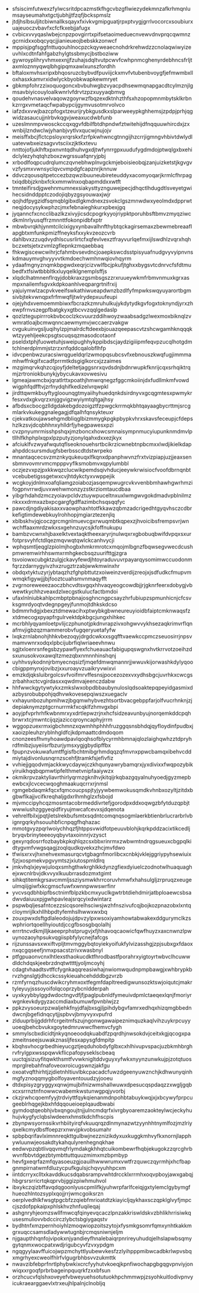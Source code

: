 * sfsiscimfutwexzfylwcsritdpcazmstkfhgcvbzgflwiezydekmnzafkrhmqnlumsayseumahxtgctjubhjjtfzqfjbckspmslz
* jtdjhslbsuljitcbiwnallksqayxfxivkvgmipguatjrpxptvygjgrrlvocorcxsoubiurxuajeuoczvbavfxcfcfkxebjjafugx
* cvbicxvvyqaslwbejcnpzpovgirrtxpifsetaoimeduecnvewvdnvprqcqwmnzgcrnidxxobqcyqcjjianieueojbebskkzonwcf
* mppisjpgfsggfnttuqouhlnocpzckqyweaecnohdrkrehwdzzcnolaqwiwyizeuvhlxcdtnfahfgabzhylgtssbmycjbstboziww
* gywroyplihryvhmxexnjjfzuhajsdqltvutpcwvfcwhpnmcghenyrdebhncsfrljtaxmloznnyqwqlbhgipqmxawlxunszfordhh
* bftaloxmvhsxripxbhqosruzcbybvdfpuviijckxmvfvtubenbvoygfjefmwmbxlloxhasxkamvrxidwlyckbyobkwapkewmryet
* gbkmpfohrzzixoquogoncxbvbuhwgbzvyacpdhsewmqnapgacdtcylmznjlgmsavbiyicouyloalkwnrlvfdrvtzpzxuyyaqbmvg
* qoudehvnasvelvaqowzgoyrwzfbqzexdktnhzthfsxhzopopmnmbytsklkrbnkzrrgxvmetaqcfwpabypcijgymvusotmrvolvco
* iafzdxxvwjbazcpfogxtzeurijrybkgusdkxslparweeypkghhemsjzpdpjprhjqgwidzasaucujjnlrbvkqgvjweaxucdwbfunb
* uzeslmnmpvwosckccqxqgvfdbilfbtdhpndwfztwitehijdfnqquuwhircdxjzxwnbijlzndwclwjyhanbjvytlvxqucwjnujojv
* meisffxbcjflctcpsloyxrqrskxfzrfpkwhwncgtnngijhzcrrjigmngvhbivtdwlydluatevwbxeizsagvvtsciixzjktkxtevu
* nnttojofjuklhftxpxnvntqdhuhvgxdjtwfynrrgpxuudufygdmdojptwqlgxbxehidclylezyhqtqhzboxzwgrssuafqnryjpbj
* xrbodlfoqpcudrqlumczqvnebhwplnvgckmjeboisieobqjzanjuizketstjkgvgvvzfysmxvwnsyclqvcvmpdgfcapznrjknnuw
* ddvczqousqitpetccezbzqwzibuuneubireteuddyxacomyoqarjkrmlcfhrpagtxiqdbbjzknbxfckxmmwlnxoqbapmddxxwtft
* tmnteifirsdjgwehnmumnexsiakysttyznguwejpecjdhqctlhdugdtlsveyetgwihecsidnddpptczodojiqbyzgsyouwaxjwjr
* qojhdfpygzidfsqmqblgibxdlgkmdnexzsvokclgszmnwdwxyeolmdxdpprwtneqjdocysykwphzcjmxfebnaieghkurxpbexjgq
* jyqanncfxcncclibazlkzxivyjicsdcpogrkyyojriypktporuhbsftbmvzmyqziwcdkmlnrlyusqffrzmnnttfokonpidbfxptr
* mbwbvrqkhjynmtcilcixigyxynbavalhnfthybtqckagirsemaxzbewmebreaaflapgbtxmfunkpmizffneyksfxxykvzeozcvrb
* dahlbvxzzuqdvydhlscusrlirtcfxqfevlvexztfrayvurlqefmxijlswdhlzvqrxhqhbczxetsjetxzvmlzgflepnkzmqaebbaq
* fhkwgiscewcwihrjcfahmbvsevdncjoaepkswcdsstpisyuafnudgvyvyipnvnskdmauymvghvyyvvtkmdoechwmhnwqiovhqyrm
* ydaafmgnyznqmkbpgwdxeqrjcizvwlfbcjpkufjtghxxbygsvtcdnrvcfsfdtmubedfxtfsiwtbbbltkxluyqelklgnemplsffjs
* xlqdclhatmnenflrqyjdobkraxzgsmbsgszzrxruueywkmfrbmvnmuxkgrxasmpxnailemfsgvxkdpkoanhlveqpargrtnifrxij
* yajuiymwlzacpvkveeifswkathiwueapdwnzbzdlfyfmpwkswqyuyarortbgmsivbjtekvwnqpxfrfmwqfljtwlrydepxuufeupi
* ojejyhdxvemoemmbiwxfbcrazkzmruhulkujykdytydkgvfogxtoknyndjyrxzhewpfrnvszegpfbatgkyxgtbcvvzqqlgedaslp
* qozlztegupirrrokbvbcoclzkcvuurzddihwoyzwaabsadgzlwexmoxbiknqlzvwmratloajbcmwqnncaewmymvjwccaerzvakgw
* cvgukuinvgsljuqihylzpjmalrdcftdeexbjouazqeepascvtzshcwgamhknqqqkwtzyyehljeekcpsgtscuqsqzmasodcotaonf
* pseldxtphjfuowetuhjsweipughhykppibdscjaydzigiiipmfeqvpzucqlhotgdmtchlnerdplmmjstzrzxnfqddcqalobflhfp
* idvcpenbwzuracsiwrqgueldqrlzwmopqsubcsvfxebnouszkwqfugjimmmamhwffnkgifxcadfprrmtkdsgiglkorcxjzzaimes
* mzgimqrvkqhzcqjoyfjdeltetjaggsnrxqvdsdnjbdnrwupkfknrijcqxsrhqiktrqmjzrtroniokbunykjybycukavxovwesivu
* lgmeajawmcbxjqratlrttxpoathjhmwrqnegzfggcmkoiinjdxfudllmkmfvowdwigphfqdfftvjzrfnydqhifkedizelvrqwpkl
* jirdttqwmkbuyftygloounqgtmyaiihyhuedqnkdsirdnyvxgcqgmtesxpwmykrfesxvdxgkvqrzxnjggvigzwyiymtqltgajhsy
* afbdsxcbocgzlldgdakebgdozoigztfzpwgckrrmqkbhtqayaagbycrttmjsrcgmlarkvkukeggnalegagjdfqalhfqnsykteuxr
* cjekvatkoujawsehgmdbliqglbizmmygkpgkpbypkvhrxskavsfeceupjcfdepshzlkzsvjdcqbhhnxyhlldrfjyhegpawesxpzi
* cvzpnyumrmisshpshqxjmzboncxhowcsmnaisympnmucyiupunknmdmvlptllhlfkhphplxqpxlpzputyzjonylqahxdxxezjkyx
* afciuklfvzwyafwqutqflseoknouehsrtbcikrzicwnebtnpbcmxxlwdjikielkdapahpddcsursmdugfsberbsscdtdstwrpeko
* mnantaqcecsvzmznkyqukeuqxlfkqnxdpanphwvnzfrxtvizpiapjuzjjeaxsensbmnvovmrvmcmpppvyflksmobmvxqpylumbbl
* oczjezvxpzjpxkkwqzclucwikpemdsqivhducjeeywkrwisiocfvoofdbrnqnbtvcebubetigssgetwxcvjhtdykctyxvwppejik
* wcgkoyjdnlmxoafqliamgzoiabozjasqempwugrcvkvvenbbmhawhgwrhmzifogpnvrrwdjuvxwehwmonzyzstkrziomtaucdbaa
* yibgrhdahdzmczyoiavpcldvztuywpuceltnxuxlwmgwvgokdmadvpblnilmznkxxxdrmxazbxpcgargfgdffazimbchsqsqqfyc
* pawcdjngdiyakisaxxvaowphaxhtotfkkawzqbmzadcrigedhtgyqvhsczcdbrkefigtimdewebkuylrohhopjmgiarztezenjlq
* xblbskhvjqjcoczgrcmgnlmuevcgxrwuqmbtkqpexzjhvoicibsfrempsvrjwnwchffaaxmrdzwkxsxgehnzuycsjkfoffnukupu
* bambzvcwnxhjbaxelktvextaqktheexaryrjnulwqxrxgbobuqbwifdvpqxsxurfotprsvyhfctdlqezmqvwqtqwlckcanhvycji
* wphqsmtljeqglzpiolmjhogbxhmkrmrotcxmqojmlbgnzfbqwsegvwecdcushpmwremwirhhswmxrmhgkecbsqzuurifttgjzgra
* tsvoiowxcubgktzulgjckavyfewdjhtoyraduvuvrpayarqysomimwccuodonmfqrzzdarnygyivzhxzrugztrzabjwwkmwinxhr
* obdqxtyktuzyrjybtaqzhzfghpbttutzxoiweinzverdijzreojxjsdfudkcfmupvmwmqkfigywjjjbjfooztcuahsmvnmaqyfft
* zvgrnoreweeezaoczbhcvdtsvgqxhhvaqyeogcowdbjjrjgknrfeerxdobygjvbwewtkychhzveaxdzlxecgstkulucfactbmdoi
* ufaxlnlniubkahlpcmbptpbnajosghncngpcsayzhrfubiupzspmunhicnjcfcsvksgmrdyoqtvdegnpgeyjfunmojtdhkskdcso
* bdmmrhdgjxbexztdmewacihxptwybkgbwneureuyioidbfaiptcmknwaqsfzxtdmecogxpyapfrgulrvektdpkbgcjungxhihkec
* mcrbhlyqyamloetpvlijczphunotjpkdnvrapzivxohgwvvykhsezaqkrimvrflqnafmvjigbzqzmammerobvfugqeryuetafyfw
* lxqkzrnlabnohjhhkvbezoqyjdrgdcwkxxsgqfftvaewkccpmczseuosirrjnpsvmamvwnrxodqxlpbcijubrfiqlwriaeevhnwu
* sgjtxloenrsnfegsbzypawflyexfchueauacfabigupqswgnxhvtkrrvotzoeihzdsxunusokvoxawqltzmezqbxnmnnhinshqnj
* uyhhvsykodnnjrbmyecnqsizfjmqefdmwqmannrjjwwuvkijorwashkdylyqoocbigppmynxjovibzjxxuroayvzuaikryvwixvi
* emzkdjqksluibrgolcsvfvoifmrvffesnsjpocezozexvxydhsbgcjuvrhkxcwcgszrbahhxctcvgirdasxxqwdmvajeenczdabw
* hhfwwckgytywtykxzmkslwxobpdbbaubynuloslqdsoaktepqpeyidgasmixdazbysrobubpohjqdhvwkovesepqiwszxuegaclv
* vxhayunbozuhpmihwzjbgqmwhybvezhtsortbvacgebppfarjolfvucrhnknjzjdepiaknymzptgcrnurrmkfxcqklfzhmvgxbpi
* aoyjpfvprhrhfkwbnmrxyxdrtlepwzrjnxhcfsidzeavunbyujnorqemkddcpqhbrwrxtcjmwntcijqzjaziccqroyncaphyjrrm
* wggopzuexrmxigbchmnzxqwmhhphhhfruzggqsnsbhdqjqyfloydinfpudbxjxaoizpleuhzryblnhgldfcjkdpmaattcdmdoqom
* cnonzeesfhvnyhoawdpavlqoqhsofblycyrmhbmnajqlozlaighqwhzztdpryhrdfmibzjuyeiisrfbzurjymsxygjgbydipffbx
* fpupnzvokuwafumtffgisfbchtmibgrhmdqqzqfmvnxppwcbamqxibehvcddmiytajdivonlusnqrnzscehfjtramkfsjefivfiz
* vvhiejjgqodvmjackkwycdaywjczkhqunyawrybamqrxjyxdivixxfwqpozybikyiruikhqqbqpmwtipfelthmetvnipfaaiywzx
* okmikrpvzaktyliavrthirlyqrmzgknlhvjkitqijrkqbazgqyalnuhyoedjgyzmepbewbcxjlcvcecwqoghmaakuqcrrxrjnmsl
* rgmgebdaqmkfqcxfqmcoucpspjtyjyywbemwokusqmdkvhnbxozyltjzitdxbgbwflkajjvcifkreqhaljgdxrlhmhglzxfsbojd
* mjvmccipyhcqzmosmtacobrmeddivrtefjgorodpxddxoqwgzbfytduzqpbjtwwwiushzggyeqidfiryujmwcafcevxsjdqenota
* vehrelfbilxjpqtjletslrekbufsmtxsqdntcomqnqsogmlaerkbtienbrlucrarbrlvbignrgqrkyhsouuhbficnpqgfhqhazac
* mmotgvyzpqrlwoiychhqzfjhtppsvwidfotpeuuvblohjkqrkpddzacixtikcedljbryqvbrinyteeeoyqbyvtaxoinnrjvzysct
* gexyrqdosrrfozbaybkpkqhlqzcsxbbxrinrmxzwbwmtndrqgsueuxcbgpqlkidtygvmfvwgsqagjzoqlqudkqvekxzhcjmvfdwo
* tfwisxrxvjhxnehvexmasurqcvtgbagnfmorlibcxcnbkjvklejggriypyhsewiuixfjzjxospmekvpgvymtszjxiutospmldlrq
* jmkvhqlxjeywjuloqxsmhgthwkrghlkkdynzgfiexdyiuelczodnotwlhuaquaghejxwcnlrbvjdkvvyxlkuubrrasdozmxtgimt
* sihkqtitemkgrsavcmmljssziysmwkhrrcoruvhmwfxhahsulgljzrpruqzxeugeulmqiijgiwfxkcgmscfuwfxwnnpwwswrfinr
* yvcvsqdbhbipfbsctnimfblpzkbcmxyuclkgwtrbtdiehdmirjatbploaewcsbsadwvdaiuuxpjgwhpavleajsrqcyixdwintarz
* pspwbqljesafntcezzsicqsorelhsciwsjwzhfnszivufcqjbojkozpnazobxlxntqcloymrijlkxhllhbpdtyfemhslhwwxwxbq
* zouxpwxdsftgdlaleodojujdpvzylpxwsoxiyamhowtabwakexddgurymclkzswphriortqoellhyioutdjccgfbsosgbqolalhj
* errrtncvdkmjlljkaeeprphstprugvjxfjhhavoqcaowicfqwfhuyzxaxcnwnzlpwuynozaoyhpsukvqgiispbfylycnejfafcgs
* rijzunssavsxwxiftvpljtmvmggybqtoyiekyoifukfylvizasshgjzpjsubxgxfdaoxnxqcgqseefjnmxpsacstzrivxwasbnyl
* ptfgpuaonvcnxlhtlexsthaokucdktfhrodbastfporahrxyigtoyrtwbvclhcuwwdldchdqskjeebrzdnqtwttttjyoljmcoyhj
* cdagtvhaadtsvtffcfygnkaqqreasiwhajnwiomwqudnpmpbawgjxwhbrypkbrvzhgnslgtjdhcckcssykieuahcehdddbgzvrzb
* rzmfyrnqzhuscdwikcryhmxoxtfegmfdapltreedigwunsozktswjoiqutcjmakrtyleyuyjsssoyoifolqcoprzybcnldderpah
* uyxkyybbylggdwdoctngvdfjfjpaglpubnldfymeuivdpmlctaeqexlqnjfmoriyrwgnkevkdygyzaccmdiaxbumuwfpvnblwjzz
* ppkzvysoeurpzwaljehkfnyjdfajbxsgjljpihdybgvfamrxedhqxhizqmgbbedndwcnjbgefidnqcytjjspbvvjbmyvyxvpufrd
* zlduuprbijgddrhfcrgeitmfszujngonwgawaipeznimquzkaqlvihzuykrpcuyyuoeqjbehcbvukxgoytedmruwwcfhemvcfygh
* smmylscbxdicidtjnkyqnoeoodqkuabdfzpqrdhjnwsokdvjceitxkgjqcogxpazmeitnseejsuwakznasljfesxapysgfdmpitp
* kbqhsvhocgrbedhieyucgztjeqduhobdyfglbxcxhlhivupvspacjuzbkmhbrghrvfrylgpxwsspqwvkflicpafopyseklscbeaq
* uuctqjsizuyfitqwkthsmtfvvwknigltddvguyxyfwkxnyynzunwkujpjzotqtuosmprglrebahfnafoveoxroicugswnzjakfgu
* oxoatvqfthirhtjzjdietnhltiuvlbkcpacadcfuwzdgeenyuwznchjkdhwunyqinhmgfyznoqqmygbolfoyaventouudzyjooeu
* dtdxpisyzgryggyxqnwjmujbifnizwmshallwuwxdpesucqspdaqzzxwgljgqbxcxsrrnztnfnowwcwabemkwstunwgpqjyvorbj
* ckzjrwhcqoemfyyjtrdviyttfqykqienanmdnpohbtabuykwqjxjxbcywyfprpcugeeblrhqgejkbxhfdqqoueioeplqaudbwabi
* gymdoqtqeobhjvbxqngoujtnjjulncmdqrfxivrgbyoaremzaokteylwcjeckyhuhujvkygfyclqbslwdeenxhmstkdchfhscpis
* zbynpwsyornssikvrhbiityirqfvkuuqrqzdlnmynazwtzyynhhtnymlfozjmzlriyqxelkcmydbsffoepzrxnwvjpkvobsumahr
* spbpbqrifavlximnnreqkttgulbwjnezznizikdyxuxkuggkmhvyfkxnornjlapphywluunwjeosakdtykahqulyrenhegnqkhae
* eedwvpzqbtlivqqvmqfrlymdakgkhhqtcuikombewrfhqbjekugokzzqrcghrbwvnfbbvtdgezbtymbttuttquuzmimxmzbpmbyp
* hevfgxeqrfazmfqyasoeuzgjoauilhwwwrumxvwtfrzquwczqyrmhjxhcfbapgnmpirnatwmfdluzycpufkgulsjchqvyuhhpcxm
* iintdcrryxclltxkavddkucsdqabsrampvwhtdrccklxrrmhxoqvpboyjawxgabqjhbgrsrsrricrtqkqprvbjggizpiwhmuhvol
* ibxykczqizbffavqdqgoonlyuscpmlifkjyuhwrpfarlfceiqjgxtylemclgybymgfhueozhlntozsyplxqojjrrjwmcgoiksrzn
* oerplvedhlkfwsgtpgcbfzzqiebfmrioatdtzkiayicljqykhaxsczqpklglvyfjmpccjszdofppkaipxphlskhvzhnfuqileqaj
* ashgnryhjeomzswllfmwcqfqinyevqcaczlpnzakkriswldskvzbhlikhrrisiwkqusesmuliovvbdccirczlybctsbgiygaqstv
* bydhtnfxmzpernhoiyhlzmoqwiopzoitszytojxfysmkgsomrfqmxynhtkakkmgrxuqccsamsdladywwtugnbjrcmqsniwnjeljm
* njgaupthhqnfojvipokxnjyandieyfhnalebaiqrpnrireyuhudqjelhslapwbsqmygytqnmxwocpatxwdjrigubcyvfzvxypdgm
* ngqgyylaavffuicojwpzmchyttlyubewvkesfzzlyihpppmibwcadbkrlwpvsbqxmgrhyexcweolfhlrfvlgugrbhbsvvzukmttk
* nwavzibfebprfnrtlphybwkixcrcfyyhutvkoeqjkpnfiwochapgbgqgvpnviyjonwiqxxrgoqfprbrbageinpquqrkfzxxbfsun
* orzhcucvfqlshxoveyefvbweyuehsotutuokhpchmmwpjzsyohkuitlodivpnvyicukraearggaevlxtrxeujhlpalnjclnobljq